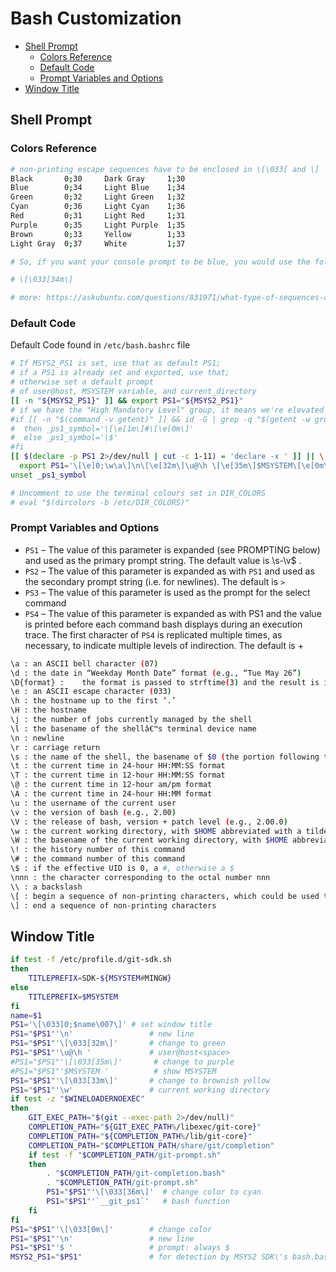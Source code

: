 # Bash Customization

<!-- MarkdownTOC -->

* [Shell Prompt](#shell-prompt)
  * [Colors Reference](#colors-reference)
  * [Default Code](#default-code)
  * [Prompt Variables and Options](#prompt-variables-and-options)
* [Window Title](#window-title)

<!-- /MarkdownTOC -->

<a id="shell-prompt"></a>
## Shell Prompt

<a id="colors-reference"></a>
### Colors Reference

```sh
# non-printing escape sequences have to be enclosed in \[\033[ and \]
Black       0;30     Dark Gray     1;30
Blue        0;34     Light Blue    1;34
Green       0;32     Light Green   1;32
Cyan        0;36     Light Cyan    1;36
Red         0;31     Light Red     1;31
Purple      0;35     Light Purple  1;35
Brown       0;33     Yellow        1;33
Light Gray  0;37     White         1;37

# So, if you want your console prompt to be blue, you would use the following escape sequence (in the filename I'm forgetting):

# \[\033[34m\]

# more: https://askubuntu.com/questions/831971/what-type-of-sequences-are-escape-sequences-starting-with-033
```


<a id="default-code"></a>
### Default Code

Default Code found in `/etc/bash.bashrc` file

```sh
# If MSYS2_PS1 is set, use that as default PS1;
# if a PS1 is already set and exported, use that;
# otherwise set a default prompt
# of user@host, MSYSTEM variable, and current_directory
[[ -n "${MSYS2_PS1}" ]] && export PS1="${MSYS2_PS1}"
# if we have the "High Mandatory Level" group, it means we're elevated
#if [[ -n "$(command -v getent)" ]] && id -G | grep -q "$(getent -w group 'S-1-16-12288' | cut -d: -f2)"
#  then _ps1_symbol='\[\e[1m\]#\[\e[0m\]'
#  else _ps1_symbol='\$'
#fi
[[ $(declare -p PS1 2>/dev/null | cut -c 1-11) = 'declare -x ' ]] || \
  export PS1='\[\e]0;\w\a\]\n\[\e[32m\]\u@\h \[\e[35m\]$MSYSTEM\[\e[0m\] \[\e[33m\]\w\[\e[0m\]\n'"${_ps1_symbol}"' '
unset _ps1_symbol

# Uncomment to use the terminal colours set in DIR_COLORS
# eval "$(dircolors -b /etc/DIR_COLORS)"
```


<a id="prompt-variables-and-options"></a>
### Prompt Variables and Options

* `PS1` – The value of this parameter is expanded (see PROMPTING below) and used as the primary prompt string. The default value is \s-\v\$ .
* `PS2` – The value of this parameter is expanded as with `PS1` and used as the secondary prompt string (i.e. for newlines). The default is `>`
* `PS3` – The value of this parameter is used as the prompt for the select command
* `PS4` – The value of this parameter is expanded as with PS1 and the value is printed before each command bash displays during an execution trace. The first character of `PS4` is replicated multiple times, as necessary, to indicate multiple levels of indirection. The default is +

```sh
\a : an ASCII bell character (07)
\d : the date in “Weekday Month Date” format (e.g., “Tue May 26”)
\D{format} :	the format is passed to strftime(3) and the result is inserted into the prompt string; an empty format results in a locale-specific time representation. The braces are required
\e : an ASCII escape character (033)
\h : the hostname up to the first ‘.’
\H : the hostname
\j : the number of jobs currently managed by the shell
\l : the basename of the shellâ€™s terminal device name
\n : newline
\r : carriage return
\s : the name of the shell, the basename of $0 (the portion following the final slash)
\t : the current time in 24-hour HH:MM:SS format
\T : the current time in 12-hour HH:MM:SS format
\@ : the current time in 12-hour am/pm format
\A : the current time in 24-hour HH:MM format
\u : the username of the current user
\v : the version of bash (e.g., 2.00)
\V : the release of bash, version + patch level (e.g., 2.00.0)
\w : the current working directory, with $HOME abbreviated with a tilde
\W : the basename of the current working directory, with $HOME abbreviated with a tilde
\! : the history number of this command
\# : the command number of this command
\$ : if the effective UID is 0, a #, otherwise a $
\nnn : the character corresponding to the octal number nnn
\\ : a backslash
\[ : begin a sequence of non-printing characters, which could be used to embed a terminal control sequence into the prompt
\] : end a sequence of non-printing characters

```

<a id="window-title"></a>
## Window Title

```bash
if test -f /etc/profile.d/git-sdk.sh
then
    TITLEPREFIX=SDK-${MSYSTEM#MINGW}
else
    TITLEPREFIX=$MSYSTEM
fi
name=$1
PS1='\[\033]0;$name\007\]' # set window title
PS1="$PS1"'\n'                 # new line
PS1="$PS1"'\[\033[32m\]'       # change to green
PS1="$PS1"'\u@\h '             # user@host<space>
#PS1="$PS1"'\[\033[35m\]'       # change to purple
#PS1="$PS1"'$MSYSTEM '          # show MSYSTEM
PS1="$PS1"'\[\033[33m\]'       # change to brownish yellow
PS1="$PS1"'\w'                 # current working directory
if test -z "$WINELOADERNOEXEC"
then
    GIT_EXEC_PATH="$(git --exec-path 2>/dev/null)"
    COMPLETION_PATH="${GIT_EXEC_PATH%/libexec/git-core}"
    COMPLETION_PATH="${COMPLETION_PATH%/lib/git-core}"
    COMPLETION_PATH="$COMPLETION_PATH/share/git/completion"
    if test -f "$COMPLETION_PATH/git-prompt.sh"
    then
        . "$COMPLETION_PATH/git-completion.bash"
        . "$COMPLETION_PATH/git-prompt.sh"
        PS1="$PS1"'\[\033[36m\]'  # change color to cyan
        PS1="$PS1"'`__git_ps1`'   # bash function
    fi
fi
PS1="$PS1"'\[\033[0m\]'        # change color
PS1="$PS1"'\n'                 # new line
PS1="$PS1"'$ '                 # prompt: always $
MSYS2_PS1="$PS1"               # for detection by MSYS2 SDK\'s bash.basrc

```

